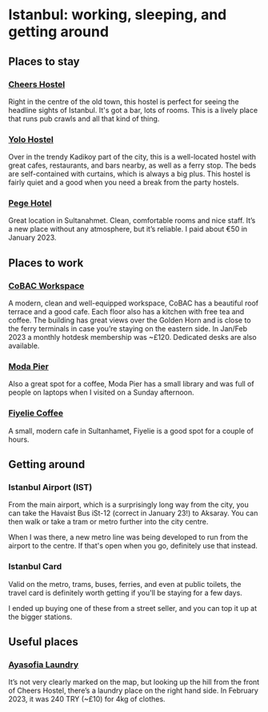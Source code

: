 # Istanbul: working, sleeping, and getting around

## Places to stay

### <a href="https://www.google.co.uk/maps/place/Cheers+Hostel/@41.0099347,28.9773995,19z/data=!4m9!3m8!1s0x14cab9be458c8c4d:0x3f5de73d774d5a56!5m2!4m1!1i2!8m2!3d41.0101222!4d28.9778979!16s%2Fg%2F1tds3qt2?entry=ttu" target="_blank">Cheers Hostel</a>

Right in the centre of the old town, this hostel is perfect for seeing the headline sights of Istanbul. It's got a bar, lots of rooms. This is a lively place that runs pub crawls and all that kind of thing.

### <a href="https://www.google.co.uk/maps/place/Lotus+Garden+Hostel/@38.4206712,27.1424694,17.96z/data=!4m9!3m8!1s0x14bbd8f1f21c5e91:0x1283ad52275e5cf1!5m2!4m1!1i2!8m2!3d38.4204267!4d27.1434439!16s%2Fg%2F11btylp5dt" target="_blank">Yolo Hostel</a>

Over in the trendy Kadikoy part of the city, this is a well-located hostel with great cafes, restaurants, and bars nearby, as well as a ferry stop. The beds are self-contained with curtains, which is always a big plus. This hostel is fairly quiet and a good when you need a break from the party hostels.

### <a href="https://www.pegehotel.com/" target="_blank">Pege Hotel</a>

Great location in Sultanahmet. Clean, comfortable rooms and nice staff. It’s a new place without any atmosphere, but it’s reliable. I paid about €50 in January 2023.

## Places to work

### <a href="https://cobac.work/" target="_blank">CoBAC Workspace</a>

A modern, clean and well-equipped workspace, CoBAC has a beautiful roof terrace and a good cafe. Each floor also has a kitchen with free tea and coffee. The building has great views over the Golden Horn and is close to the ferry terminals in case you’re staying on the eastern side. In Jan/Feb 2023 a monthly hotdesk membership was ~£120. Dedicated desks are also available.

### <a href="https://www.google.co.uk/maps/place/Moda+Pier/@40.9832468,29.0215963,16.25z/data=!4m6!3m5!1s0x14cab91ff8fc388f:0x9d8808f8802a144!8m2!3d40.9789647!4d29.0250663!16s%2Fg%2F11fn4nmqqg?entry=ttu" target="_blank">Moda Pier</a>

Also a great spot for a coffee, Moda Pier has a small library and was full of people on laptops when I visited on a Sunday afternoon.

### <a href="https://www.google.co.uk/maps/place/Fiyeli+Coffee+co/@41.0125625,28.9764966,20z/data=!4m6!3m5!1s0x14cab98a54d18957:0xa2dd43bf17090a46!8m2!3d41.0125625!4d28.9767267!16s%2Fg%2F11q38c3y2r?entry=ttu" target="_blank">Fiyelie Coffee</a>

A small, modern cafe in Sultanhamet, Fiyelie is a good spot for a couple of hours.

## Getting around

### Istanbul Airport (IST)

From the main airport, which is a surprisingly long way from the city, you can take the Havaist Bus iSt-12 (correct in January 23!) to Aksaray. You can then walk or take a tram or metro further into the city centre. 

When I was there, a new metro line was being developed to run from the airport to the centre. If that's open when you go, definitely use that instead.

### Istanbul Card

Valid on the metro, trams, buses, ferries, and even at public toilets, the travel card is definitely worth getting if you'll be staying for a few days. 

I ended up buying one of these from a street seller, and you can top it up at the bigger stations.

## Useful places

### <a href="https://www.google.co.uk/maps/place/Rainbow+Laundry/@41.0100227,28.9775677,21z/data=!4m6!3m5!1s0x14cab9c0f623764b:0x44b528dd6be881d2!8m2!3d41.0100227!4d28.9777045!16s%2Fg%2F11fy4f_0n1" target="_blank">Ayasofia Laundry</a>

It’s not very clearly marked on the map, but looking up the hill from the front of Cheers Hostel, there’s a laundry place on the right hand side. In February 2023, it was 240 TRY (~£10) for 4kg of clothes.